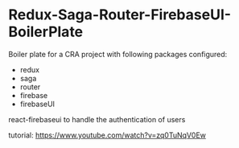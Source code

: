 # Redux-Saga-Router-FirebaseUI-BoilerPlate
Boiler plate for a CRA project with following packages configured:
  - redux 
  - saga
  - router
  - firebase
  - firebaseUI

react-firebaseui to handle the authentication of users

tutorial: https://www.youtube.com/watch?v=zq0TuNqV0Ew
